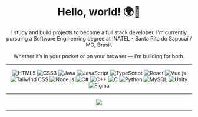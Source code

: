 <div align="center">
  <h1>Hello, world! 🌍👋</h1>
  
  <p>I study and build projects to become a full stack developer. I'm currently pursuing a Software Engineering degree at INATEL - Santa Rita do Sapucaí / MG, Brasil.</p>
  <p>Whether it’s in your pocket or on your browser — I’m building for both.</p>

  ---
  
  ![HTML5](https://img.shields.io/badge/-HTML5-E34F26?style=flat-square&logo=html5&logoColor=white)
  ![CSS3](https://img.shields.io/badge/-CSS3-1572B6?style=flat-square&logo=css3&logoColor=white)
  ![Java](https://img.shields.io/badge/-Java-007396?style=flat-square&logo=java&logoColor=white)
  ![JavaScript](https://img.shields.io/badge/-JavaScript-F7DF1E?style=flat-square&logo=javascript&logoColor=black)
  ![TypeScript](https://img.shields.io/badge/-TypeScript-3178C6?style=flat-square&logo=typescript&logoColor=white)
  ![React](https://img.shields.io/badge/-React-61DAFB?style=flat-square&logo=react&logoColor=black)
  ![Vue.js](https://img.shields.io/badge/-Vue.js-4FC08D?style=flat-square&logo=vue.js&logoColor=white)
  ![Tailwind CSS](https://img.shields.io/badge/-Tailwind%20CSS-38B2AC?style=flat-square&logo=tailwind-css&logoColor=white)
  ![Node.js](https://img.shields.io/badge/-Node.js-339933?style=flat-square&logo=node.js&logoColor=white)
  ![C#](https://img.shields.io/badge/-C%23-239120?style=flat-square&logo=c-sharp&logoColor=white)
  ![C++](https://img.shields.io/badge/-C++-00599C?style=flat-square&logo=c%2B%2B&logoColor=white)
  ![C](https://img.shields.io/badge/-C-A8B9CC?style=flat-square&logo=c&logoColor=black)
  ![Python](https://img.shields.io/badge/-Python-3776AB?style=flat-square&logo=python&logoColor=white)
  ![MySQL](https://img.shields.io/badge/-MySQL-4479A1?style=flat-square&logo=mysql&logoColor=white)
  ![Unity](https://img.shields.io/badge/-Unity-000000?style=flat-square&logo=unity&logoColor=white)
  ![Figma](https://img.shields.io/badge/-Figma-F24E1E?style=flat-square&logo=figma&logoColor=white)
  
  ---
  <div align="center">
    <img src="https://github-readme-stats.vercel.app/api/top-langs/?username=c4mpos-dev&layout=donut&langs_count=5&theme=dark"/>
  </div>
  
  ---
</div>
